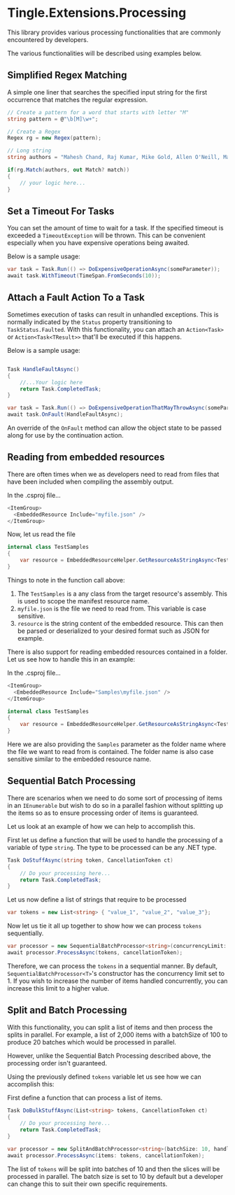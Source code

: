 # Tingle.Extensions.Processing

This library provides various processing functionalities that are commonly encountered by developers.

The various functionalities will be described using examples below.

## Simplified Regex Matching

A simple one liner that searches the specified input string for the first occurrence that matches the regular expression.

```cs
// Create a pattern for a word that starts with letter "M"
string pattern = @"\b[M]\w+";

// Create a Regex
Regex rg = new Regex(pattern);

// Long string
string authors = "Mahesh Chand, Raj Kumar, Mike Gold, Allen O'Neill, Marshal Troll";

if(rg.Match(authors, out Match? match))
{
    // your logic here...
}
```

## Set a Timeout For Tasks

You can set the amount of time to wait for a task. If the specified timeout is exceeded a `TimeoutException` will be thrown. This can be convenient especially when you have expensive operations being awaited.

Below is a sample usage:

```cs
var task = Task.Run(() => DoExpensiveOperationAsync(someParameter));
await task.WithTimeout(TimeSpan.FromSeconds(10));
```

## Attach a Fault Action To a Task

Sometimes execution of tasks can result in unhandled exceptions. This is normally indicated by the `Status` property transitioning to `TaskStatus.Faulted`. With this functionality, you can attach an `Action<Task>` or `Action<Task<TResult>>` that'll be executed if this happens.

Below is a sample usage:

```cs

Task HandleFaultAsync()
{
    //...Your logic here
    return Task.CompletedTask;
}

var task = Task.Run(() => DoExpensiveOperationThatMayThrowAsync(someParameter));
await task.OnFault(HandleFaultAsync);
```

An override of the `OnFault` method can allow the object state to be passed along for use by the continuation action.

## Reading from embedded resources

There are often times when we as developers need to read from files that have been included when compiling the assembly output.

In the .csproj file...

```cs
<ItemGroup>
  <EmbeddedResource Include="myfile.json" />
</ItemGroup>
```

Now, let us read the file

```csharp
internal class TestSamples
{
    var resource = EmbeddedResourceHelper.GetResourceAsStringAsync<TestSamples>("myfile.json");
}
```

Things to note in the function call above:

1. The `TestSamples` is a any class from the target resource's assembly. This is used to scope the manifest resource name.
2. `myfile.json` is the file we need to read from. This variable is case sensitive.
3. `resource` is the string content of the embedded resource. This can then be parsed or deserialized to your desired format such as JSON for example.

There is also support for reading embedded resources contained in a folder. Let us see how to handle this in an example:

In the .csproj file...

```cs
<ItemGroup>
  <EmbeddedResource Include="Samples\myfile.json" />
</ItemGroup>
```

```csharp
internal class TestSamples
{
    var resource = EmbeddedResourceHelper.GetResourceAsStringAsync<TestSamples>("Samples", "myfile.json");
}
```

Here we are also providing the `Samples` parameter as the folder name where the file we want to read from is contained. The folder name is also case sensitive similar to the embedded resource name.

## Sequential Batch Processing

There are scenarios when we need to do some sort of processing of items in an `IEnumerable` but wish to do so in a parallel fashion without splitting up the items so as to ensure processing order of items is guaranteed.

Let us look at an example of how we can help to accomplish this.

First let us define a function that will be used to handle the processing of a variable of type `string`. The type to be processed can be any .NET type.

```csharp
Task DoStuffAsync(string token, CancellationToken ct)
{
    // Do your processing here...
    return Task.CompletedTask;
}
```

Let us now define a list of strings that require to be processed

```csharp
var tokens = new List<string> { "value_1", "value_2", "value_3"};
```

Now let us tie it all up together to show how we can process `tokens` sequentially.

```csharp
var processor = new SequentialBatchProcessor<string>(concurrencyLimit: 1, handler: (t, ct) => DoStuffAsync(token: t, ct: ct));
await processor.ProcessAsync(tokens, cancellationToken);
```

Therefore, we can process the `tokens` in a sequential manner. By default, `SequentialBatchProcessor<T>`'s constructor has the concurrency limit set to 1. If you wish to increase the number of items handled concurrently, you can increase this limit to a higher value.

## Split and Batch Processing

With this functionality, you can split a list of items and then process the splits in parallel. For example, a list of 2,000 items with a batchSize of 100 to produce 20 batches which would be processed in parallel.

However, unlike the Sequential Batch Processing described above, the processing order isn't guaranteed.

Using the previously defined `tokens` variable let us see how we can accomplish this:

First define a function that can process a list of items.

```csharp
Task DoBulkStuffAsync(List<string> tokens, CancellationToken ct)
{
    // Do your processing here...
    return Task.CompletedTask;
}
```

```csharp
var processor = new SplitAndBatchProcessor<string>(batchSize: 10, handler: (slice, ct) => DoBulkStuffAsync(slice, ct));
await processor.ProcessAsync(items: tokens, cancellationToken);
```

The list of `tokens` will be split into batches of 10 and then the slices will be processed in parallel. The batch size is set to 10 by default but a developer can change this to suit their own specific requirements.
